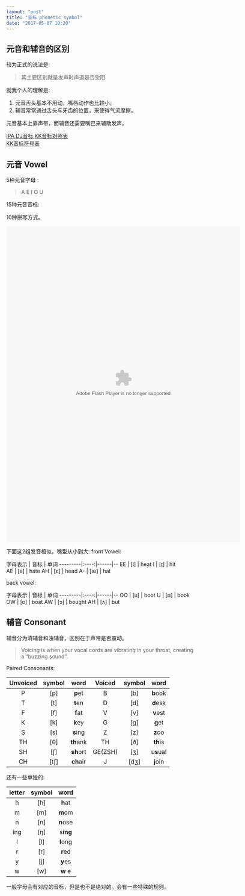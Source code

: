 ```yaml
---
layout: "post"
title: "音标 phonetic symbol"
date: "2017-05-07 10:20"
---
```


## 元音和辅音的区别
较为正式的说法是:
> 其主要区别就是发声时声道是否受阻

就我个人的理解是:
1. 元音舌头基本不用动，嘴唇动作也比较小。
2. 辅音常常通过舌头与牙齿的位置，来使得气流摩擦。

元音基本上靠声带，而辅音还需要嘴巴来辅助发声。

[IPA,DJ音标,KK音标对照表][316ef798]  
[KK音标符号表][8fc4c0fa]
## 元音 Vowel
5种元音字母 :
> A E I O U

15种元音音标:
>

10种拼写方式。


<embed src="http://www.gotoabc.url.tw/kk/kklist.htm" quality="high" pluginspage="http://www.macromedia.com/go/getflashplayer" type="application/x-shockwave-flash" width="623" height="840">

下面这2组发音相似，嘴型从小到大:
front Vowel:

字母表示 | 音标 | 单词 
---------|:----:|------|--
EE       | [i]  | heat 
I        | [ɪ]  | hit  
AE       | [e]  | hate 
AH       | [ɛ]  | head 
A-       | [æ]  | hat  

back vowel:

字母表示 | 音标 | 单词 
---------|:----:|------|--
OO       | [u]  | boot 
U        | [ʊ]  | book 
OW       | [o]  | boat 
AW       | [ɔ]  | bought 
AH       | [ʌ]  | but  


## 辅音  Consonant
辅音分为清辅音和浊辅音，区别在于声带是否震动。  
> Voicing is when your vocal cords are vibrating in your throat, creating a “buzzing
sound”.

Paired Consonants:

Unvoiced | symbol |word     | Voiced  | symbol  |word
:--------:|:------:|:-------:|:------:|:-------:|:------:
  P     |  [p]   |**p**et  |    B    |  [b]   |**b**ook
  T     |  [t]   |**t**en  |    D    |  [d]   |**d**esk
  F     |  [f]   |**f**at  |    V    |  [v]   |**v**est
  K     |  [k]   |**k**ey  |    G    |  [g]   |**g**et
  S     |  [s]   |**s**ing |    Z    |  [z]   |**z**oo
  TH    |  [θ]   |**th**ank|    TH   |  [ð]   |**th**is
  SH    |  [ʃ]   |**sh**ort|  GE(ZSH)|  [ʒ]   |u**s**ual
  CH    |  [tʃ]  |**ch**air|    J    |  [dʒ]  |**j**oin

还有一些单独的:

letter | symbol |   word
:-----:|:------:|:-------:
  h    |  [h]   |**h**at
  m    |  [m]   |**m**om
  n    |  [n]   |**n**ose
 ing   |  [ŋ]   |s**ing**
  l    |  [l]   | **l**ong
  r    |  [r]   | **r**ed
  y    |  [j]   | **y**es
  w    |  [w]   | **w** e

一般字母会有对应的音标，但是也不是绝对的。会有一些特殊的规则。

  [316ef798]: http://yinbiao.tingclass.net/show-16-9-1.html "音标对照表"
  [8fc4c0fa]: http://www.gotoabc.url.tw/kk/kklist.htm "KK音标"
